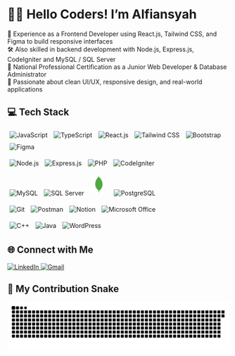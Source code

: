 # 👨‍💻 Hello Coders! I’m Alfiansyah 

🚀 Experience as a Frontend Developer using React.js, Tailwind CSS, and Figma to build responsive interfaces  
🛠️ Also skilled in backend development with Node.js, Express.js, CodeIgniter and MySQL / SQL Server  
📜 National Professional Certification as a Junior Web Developer & Database Administrator  
🎨 Passionate about clean UI/UX, responsive design, and real-world applications  


## 💻 Tech Stack  
<p align="left">

<!-- 🌐 Frontend -->
<div>
  <img src="https://cdn.jsdelivr.net/gh/devicons/devicon/icons/javascript/javascript-original.svg" width="40" style="margin: 5px;" alt="JavaScript"/>
  <img src="https://cdn.jsdelivr.net/gh/devicons/devicon/icons/typescript/typescript-original.svg" width="40" style="margin: 5px;" alt="TypeScript"/>
  <img src="https://cdn.jsdelivr.net/gh/devicons/devicon/icons/react/react-original.svg" width="40" style="margin: 5px;" alt="React.js"/>
  <img src="https://img.icons8.com/fluency/48/tailwind_css.png" width="40" style="margin: 5px;" alt="Tailwind CSS"/>
  <img src="https://img.icons8.com/color/48/bootstrap.png" width="45" style="margin: 5px;" alt="Bootstrap"/>
  <img src="https://cdn.jsdelivr.net/gh/devicons/devicon/icons/figma/figma-original.svg" width="40" style="margin: 5px;" alt="Figma"/>
</div>

<!-- ⚙️ Backend -->
<div style="margin-top: 10px;">
  <img src="https://cdn.jsdelivr.net/gh/devicons/devicon/icons/nodejs/nodejs-original.svg" width="40" style="margin: 5px;" alt="Node.js"/>
  <img src="https://img.icons8.com/fluency/48/express-js.png" width="45" style="margin: 5px;" alt="Express.js"/>
  <img src="https://cdn.jsdelivr.net/gh/devicons/devicon/icons/php/php-original.svg" width="45" style="margin: 5px;" alt="PHP"/>
  <img src="https://cdn.jsdelivr.net/gh/devicons/devicon/icons/codeigniter/codeigniter-plain.svg" width="40" style="margin: 5px;" alt="CodeIgniter"/>
</div>

<!-- 🛢️ Database -->
<div style="margin-top: 10px;">
  <img src="https://cdn.jsdelivr.net/gh/devicons/devicon/icons/mysql/mysql-original.svg" width="45" style="margin: 5px;" alt="MySQL"/>
  <img src="https://img.icons8.com/color/48/microsoft-sql-server.png" width="45" style="margin: 5px;" alt="SQL Server"/>
  <img src="https://raw.githubusercontent.com/devicons/devicon/master/icons/mongodb/mongodb-plain.svg" width="40" style="margin:5px;" alt="MongoDB"/>
  <img src="https://cdn.jsdelivr.net/gh/devicons/devicon/icons/postgresql/postgresql-original.svg" width="45" style="margin: 5px;" alt="PostgreSQL"/>
</div>

<!-- 🧰 Tools -->
<div style="margin-top: 10px;">
  <img src="https://cdn.jsdelivr.net/gh/devicons/devicon/icons/git/git-original.svg" width="40" style="margin: 5px;" alt="Git"/>
  <img src="https://cdn.jsdelivr.net/gh/devicons/devicon/icons/postman/postman-original.svg" width="40" style="margin: 5px;" alt="Postman"/>
  <img src="https://cdn.jsdelivr.net/gh/devicons/devicon/icons/notion/notion-original.svg" width="40" style="margin: 5px;" alt="Notion"/>
  <img src="https://img.icons8.com/fluency/48/microsoft-office-2019.png" width="45" style="margin: 5px;" alt="Microsoft Office"/>
</div>

<!-- 🧰 Other -->
<div style="margin-top: 10px;">
  <img src="https://cdn.jsdelivr.net/gh/devicons/devicon/icons/cplusplus/cplusplus-original.svg" width="40" style="margin: 5px;" alt="C++"/>
  <img src="https://cdn.jsdelivr.net/gh/devicons/devicon/icons/java/java-original.svg" width="45" style="margin: 5px;" alt="Java"/>
  <img src="https://img.icons8.com/color/48/wordpress.png" width="45" style="margin: 5px;" alt="WordPress"/>
</div>

</p>


## 🌐 Connect with Me  
<p align="left">
  <a href="https://linkedin.com/in/alfiansyah-cahyo-wicaksono" target="_blank">
    <img src="https://img.shields.io/badge/LinkedIn-%230077B5.svg?style=for-the-badge&logo=linkedin&logoColor=white" alt="LinkedIn"/>
  </a>
  <a href="mailto:alfiansyahcahyow@gmail.com" target="_blank">
    <img src="https://img.shields.io/badge/Gmail-D14836?style=for-the-badge&logo=gmail&logoColor=white" alt="Gmail"/>
  </a>
</p>


## 🐍 My Contribution Snake 

![Snake animation](https://github.com/devwithfin/devwithfin/blob/output/github-contribution-grid-snake.svg)
